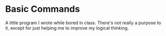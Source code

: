 # Basic Commands
A little program I wrote while bored in class. There's not really a purpose to it, except for just helping me to improve my logical thinking.
